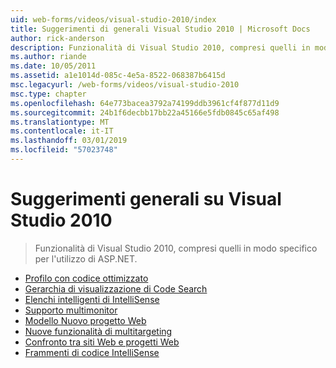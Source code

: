 ```yaml
---
uid: web-forms/videos/visual-studio-2010/index
title: Suggerimenti di generali Visual Studio 2010 | Microsoft Docs
author: rick-anderson
description: Funzionalità di Visual Studio 2010, compresi quelli in modo specifico per l'utilizzo di ASP.NET.
ms.author: riande
ms.date: 10/05/2011
ms.assetid: a1e1014d-085c-4e5a-8522-068387b6415d
msc.legacyurl: /web-forms/videos/visual-studio-2010
msc.type: chapter
ms.openlocfilehash: 64e773bacea3792a74199ddb3961cf4f877d11d9
ms.sourcegitcommit: 24b1f6decbb17bb22a45166e5fdb0845c65af498
ms.translationtype: MT
ms.contentlocale: it-IT
ms.lasthandoff: 03/01/2019
ms.locfileid: "57023748"
---
```

<a name="general-vs-2010-tips"></a>Suggerimenti generali su Visual Studio 2010
====================
> Funzionalità di Visual Studio 2010, compresi quelli in modo specifico per l'utilizzo di ASP.NET.


- [Profilo con codice ottimizzato](visual-studio-2010-quick-hit-code-optimized-profile.md)
- [Gerarchia di visualizzazione di Code Search](visual-studio-2010-quick-hit-code-search-view-hierarchy.md)
- [Elenchi intelligenti di IntelliSense](visual-studio-2010-quick-hit-intellisense-smart-lists.md)
- [Supporto multimonitor](visual-studio-2010-quick-hit-multi-monitor-support.md)
- [Modello Nuovo progetto Web](visual-studio-2010-quick-hit-new-web-project-template.md)
- [Nuove funzionalità di multitargeting](visual-studio-2010-quick-hit-new-multi-targeting.md)
- [Confronto tra siti Web e progetti Web](visual-studio-2010-quick-hit-websites-instead-of-web-projects.md)
- [Frammenti di codice IntelliSense](visual-studio-2010-quick-hit-snippets-intellisense.md)
